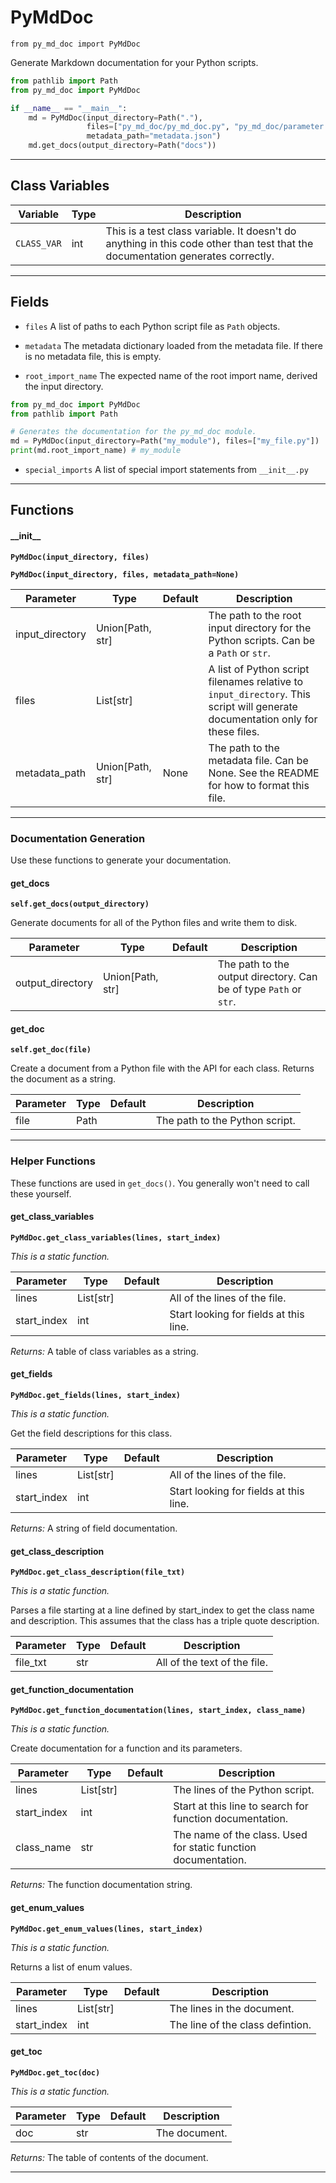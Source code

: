 # PyMdDoc

`from py_md_doc import PyMdDoc`

Generate Markdown documentation for your Python scripts.

```python
from pathlib import Path
from py_md_doc import PyMdDoc

if __name__ == "__main__":
    md = PyMdDoc(input_directory=Path("."),
                 files=["py_md_doc/py_md_doc.py", "py_md_doc/parameter.py"],
                 metadata_path="metadata.json")
    md.get_docs(output_directory=Path("docs"))
```

***

## Class Variables

| Variable | Type | Description |
| --- | --- | --- |
| `CLASS_VAR` | int | This is a test class variable. It doesn't do anything in this code other than test that the documentation generates correctly. |

***

## Fields

- `files` A list of paths to each Python script file as `Path` objects.

- `metadata` The metadata dictionary loaded from the metadata file. If there is no metadata file, this is empty.

- `root_import_name` The expected name of the root import name, derived the input directory.

```python
from py_md_doc import PyMdDoc
from pathlib import Path

# Generates the documentation for the py_md_doc module.
md = PyMdDoc(input_directory=Path("my_module"), files=["my_file.py"])
print(md.root_import_name) # my_module
```

- `special_imports` A list of special import statements from `__init__.py`

***

## Functions

#### \_\_init\_\_

**`PyMdDoc(input_directory, files)`**

**`PyMdDoc(input_directory, files, metadata_path=None)`**

| Parameter | Type | Default | Description |
| --- | --- | --- | --- |
| input_directory |  Union[Path, str] |  | The path to the root input directory for the Python scripts. Can be a `Path` or `str`. |
| files |  List[str] |  | A list of Python script filenames relative to `input_directory`. This script will generate documentation only for these files. |
| metadata_path |  Union[Path, str] | None | The path to the metadata file. Can be None. See the README for how to format this file. |

***

### Documentation Generation

Use these functions to generate your documentation.

#### get_docs

**`self.get_docs(output_directory)`**

Generate documents for all of the Python files and write them to disk.

| Parameter | Type | Default | Description |
| --- | --- | --- | --- |
| output_directory |  Union[Path, str] |  | The path to the output directory. Can be of type `Path` or `str`. |

#### get_doc

**`self.get_doc(file)`**

Create a document from a Python file with the API for each class. Returns the document as a string.

| Parameter | Type | Default | Description |
| --- | --- | --- | --- |
| file |  Path |  | The path to the Python script. |

***

### Helper Functions

These functions are used in `get_docs()`. You generally won't need to call these yourself.

#### get_class_variables

**`PyMdDoc.get_class_variables(lines, start_index)`**

_This is a static function._


| Parameter | Type | Default | Description |
| --- | --- | --- | --- |
| lines |  List[str] |  | All of the lines of the file. |
| start_index |  int |  | Start looking for fields at this line. |

_Returns:_  A table of class variables as a string.

#### get_fields

**`PyMdDoc.get_fields(lines, start_index)`**

_This is a static function._

Get the field descriptions for this class.


| Parameter | Type | Default | Description |
| --- | --- | --- | --- |
| lines |  List[str] |  | All of the lines of the file. |
| start_index |  int |  | Start looking for fields at this line. |

_Returns:_  A string of field documentation.

#### get_class_description

**`PyMdDoc.get_class_description(file_txt)`**

_This is a static function._

Parses a file starting at a line defined by start_index to get the class name and description.
This assumes that the class has a triple quote description.

| Parameter | Type | Default | Description |
| --- | --- | --- | --- |
| file_txt |  str |  | All of the text of the file. |

#### get_function_documentation

**`PyMdDoc.get_function_documentation(lines, start_index, class_name)`**

_This is a static function._

Create documentation for a function and its parameters.


| Parameter | Type | Default | Description |
| --- | --- | --- | --- |
| lines |  List[str] |  | The lines of the Python script. |
| start_index |  int |  | Start at this line to search for function documentation. |
| class_name |  str |  | The name of the class. Used for static function documentation. |

_Returns:_  The function documentation string.

#### get_enum_values

**`PyMdDoc.get_enum_values(lines, start_index)`**

_This is a static function._

Returns a list of enum values.

| Parameter | Type | Default | Description |
| --- | --- | --- | --- |
| lines |  List[str] |  | The lines in the document. |
| start_index |  int |  | The line of the class defintion. |

#### get_toc

**`PyMdDoc.get_toc(doc)`**

_This is a static function._


| Parameter | Type | Default | Description |
| --- | --- | --- | --- |
| doc |  str |  | The document. |

_Returns:_  The table of contents of the document.

***


